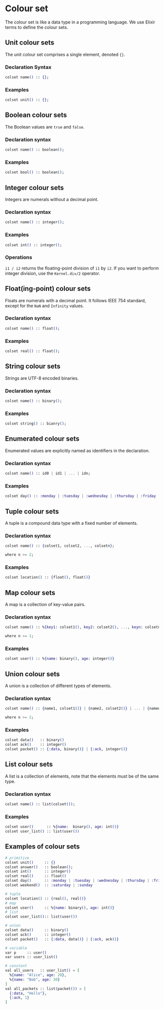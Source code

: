 # Colour set

The colour set is like a data type in a programming language. We use Elixir
terms to define the colour sets.

## Unit colour sets

The unit colour set comprises a single element, denoted `{}`.

### Declaration Syntax

```elixir
colset name() :: {};
```

### Examples

```elixir
colset unit() :: {};
```

## Boolean colour sets

The Boolean values are `true` and `false`.

### Declaration syntax

```elixir
colset name() :: boolean();
```

### Examples

```elixir
colset bool() :: boolean();
```

## Integer colour sets

Integers are numerals without a decimal point.

### Declaration syntax

```elixir
colset name() :: integer();
```

### Examples

```elixir
colset int() :: integer();
```

### Operations

`i1 / i2` returns the floating-point division of `i1` by `i2`. If you want to
perform integer division, use the `Kernel.div/2` operator.

## Float(ing-point) colour sets

Floats are numerals with a decimal point. It follows IEEE 754 standard, except
for the `NaN` and `Infinity` values.

### Declaration syntax

```elixir
colset name() :: float();
```

### Examples

```elixir
colset real() :: float();
```

## String colour sets

Strings are UTF-8 encoded binaries.

### Declaration syntax

```elixir
colset name() :: binary();
```

### Examples

```elixir
colset string() :: bianry();
```

## Enumerated colour sets

Enumerated values are explicitly named as identifiers in the declaration.

### Declaration syntax

```elixir
colset name() :: id0 | id1 | ... | idn;
```

### Examples

```elixir
colset day() :: :monday | :tuesday | :wednesday | :thursday | :friday | :saturday | :sunday;
```

## Tuple colour sets

A tuple is a compound data type with a fixed number of elements.

### Declaration syntax

```elixir
colset name() :: {colset1, colset2, ..., colsetn};

where n >= 2;
```

### Examples

```elixir
colset location() :: {float(), float()}
```

## Map colour sets

A map is a collection of key-value pairs.

### Declaration syntax

```elixir
colset name() :: %{key1: colset1(), key2: colset2(), ..., keyn: colsetn()};

where n >= 1;
```

### Examples

```elixir
colset user() :: %{name: binary(), age: integer()}
```

## Union colour sets

A union is a collection of different types of elements.

### Declaration syntax

```elixir
colset name() :: {name1, colset1()} | {name2, colset2()} | ... | {namen, colsetn()};

where n >= 2;
```

### Examples

```elixir
colset data()   :: binary()
colset ack()    :: integer()
colset packet() :: {:data, binary()} | {:ack, integer()}
```

## List colour sets

A list is a collection of elements, note that the elements must be of the same
type.

### Declaration syntax

```elixir
colset name() :: list(colset());
```

### Examples

```elixir
colset user()      :: %{name:  binary(), age: int()}
colset user_list() :: list(user())
```

## Examples of colour sets

```elixir
# primitive
colset unit()     :: {}
colset answer()   :: boolean();
colset int()      :: integer()
colset real()     :: float()
colset day()      :: :monday | :tuesday | :wednesday | :thursday | :friday | :saturday | :sunday
colset weekend()  :: :saturday | :sunday

# tuple
colset location() :: {real(), real()}
# map
colset user()     :: %{name: binary(), age: int()}
# list
colset user_list():: list(user())

# union
colset data()     :: binary()
colset ack()      :: integer()
colset packet()   :: {:data, data()} | {:ack, ack()}

# variable
var p     :: user()
var users :: user_list()

# constant
val all_users   :: user_list() = [
  %{name: "Alice", age: 20},
  %{name: "Bob", age: 30}
]
val all_packets :: list(packet()) = [
  {:data, "Hello"},
  {:ack, 1}
]
```
